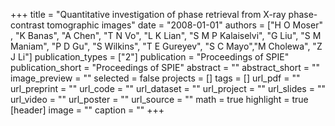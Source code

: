 +++
title = "Quantitative investigation of phase retrieval from X-ray phase-contrast tomographic images"
date = "2008-01-01"
authors = ["H O Moser" , "K Banas", "A  Chen", "T N Vo", "L K Lian", "S M P Kalaiselvi", "G Liu", "S M Maniam", "P D Gu", "S Wilkins", "T E Gureyev", "S C Mayo","M Cholewa", "Z J Li"]
publication_types = ["2"]
publication = "Proceedings of SPIE"
publication_short = "Proceedings of SPIE"
abstract = ""
abstract_short = ""
image_preview = ""
selected = false
projects = []
tags = []
url_pdf = ""
url_preprint = ""
url_code = ""
url_dataset = ""
url_project = ""
url_slides = ""
url_video = ""
url_poster = ""
url_source = ""
math = true
highlight = true
[header]
image = ""
caption = ""
+++


